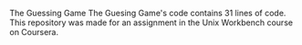 The Guessing Game
The Guesing Game's code contains
      31
 lines of code.
This repository was made for an assignment in the Unix Workbench course on Coursera.
